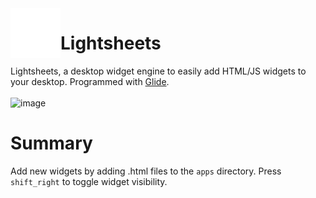 <img align="left" width="80" height="80" src="https://github.com/StormTersteeg/Lightsheets/blob/main/resources/icon.png" alt="icon">

# Lightsheets
Lightsheets, a desktop widget engine to easily add HTML/JS widgets to your desktop.
Programmed with [Glide](https://github.com/StormTersteeg/Python-Glide-Framework).<br><br>
![image](https://user-images.githubusercontent.com/42808385/191917214-87106d42-603e-4321-a73b-20df477a0e65.png)


# Summary
Add new widgets by adding .html files to the `apps` directory.
Press `shift_right` to toggle widget visibility.
